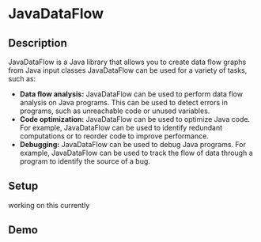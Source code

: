 # JavaDataFlow

## Description

JavaDataFlow is a Java library that allows you to create data flow graphs from Java input classes JavaDataFlow can be used for a variety of tasks, such as:

* **Data flow analysis:** JavaDataFlow can be used to perform data flow analysis on Java programs. This can be used to detect errors in programs, such as unreachable code or unused variables.
* **Code optimization:** JavaDataFlow can be used to optimize Java code. For example, JavaDataFlow can be used to identify redundant computations or to reorder code to improve performance.
* **Debugging:** JavaDataFlow can be used to debug Java programs. For example, JavaDataFlow can be used to track the flow of data through a program to identify the source of a bug.

## Setup

working on this currently

## Demo
